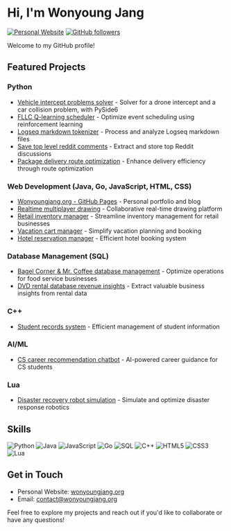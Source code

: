 # Hi, I'm Wonyoung Jang

[![Personal Website](https://img.shields.io/badge/Website-wonyoungjang.org-blue?style=flat-square&logo=google-chrome)](https://wonyoungjang.org)
[![GitHub followers](https://img.shields.io/github/followers/wonyoung-jang?label=Follow&style=social)](https://github.com/wonyoung-jang)

Welcome to my GitHub profile!

## Featured Projects

### Python
- [Vehicle intercept problems solver](https://github.com/wonyoung-jang/vehicle-intercept-gui) - Solver for a drone intercept and a car collision problem, with PySide6
- [FLLC Q-learning scheduler](https://github.com/wonyoung-jang/fllc-qlearning-scheduler) - Optimize event scheduling using reinforcement learning
- [Logseq markdown tokenizer](https://github.com/wonyoung-jang/logseq-tokenizer) - Process and analyze Logseq markdown files
- [Save top level reddit comments](https://github.com/wonyoung-jang/top-reddit-comments) - Extract and store top Reddit discussions
- [Package delivery route optimization](https://github.com/wonyoung-jang/package-delivery-network) - Enhance delivery efficiency through route optimization

### Web Development (Java, Go, JavaScript, HTML, CSS)
- [Wonyoungjang.org - GitHub Pages](https://github.com/wonyoung-jang/wonyoung-jang.github.io) - Personal portfolio and blog
- [Realtime multiplayer drawing](https://github.com/wonyoung-jang/realtime-multiplayer-drawing) - Collaborative real-time drawing platform
- [Retail inventory manager](https://github.com/wonyoung-jang/retail-inventory-manager) - Streamline inventory management for retail businesses
- [Vacation cart manager](https://github.com/wonyoung-jang/vacation-cart-manager) - Simplify vacation planning and booking
- [Hotel reservation manager](https://github.com/wonyoung-jang/Hotel-Reservation-Manager) - Efficient hotel booking system

### Database Management (SQL)
- [Bagel Corner & Mr. Coffee database management](https://github.com/wonyoung-jang/bagel-coffee-stores) - Optimize operations for food service businesses
- [DVD rental database revenue insights](https://github.com/wonyoung-jang/dvd-rental-revenue) - Extract valuable business insights from rental data

### C++
- [Student records system](https://github.com/wonyoung-jang/Student-Record-System) - Efficient management of student information

### AI/ML
- [CS career recommendation chatbot](https://github.com/wonyoung-jang/cs-career-chatbot) - AI-powered career guidance for CS students

### Lua
- [Disaster recovery robot simulation](https://github.com/wonyoung-jang/Disaster-Recovery-Robot) - Simulate and optimize disaster response robotics

## Skills

![Python](https://img.shields.io/badge/-Python-3776AB?style=flat-square&logo=Python&logoColor=white)
![Java](https://img.shields.io/badge/-Java-007396?style=flat-square&logo=Java&logoColor=white)
![JavaScript](https://img.shields.io/badge/-JavaScript-F7DF1E?style=flat-square&logo=JavaScript&logoColor=black)
![Go](https://img.shields.io/badge/-Go-00ADD8?style=flat-square&logo=Go&logoColor=white)
![SQL](https://img.shields.io/badge/-SQL-4479A1?style=flat-square&logo=MySQL&logoColor=white)
![C++](https://img.shields.io/badge/-C++-00599C?style=flat-square&logo=C%2B%2B&logoColor=white)
![HTML5](https://img.shields.io/badge/-HTML5-E34F26?style=flat-square&logo=HTML5&logoColor=white)
![CSS3](https://img.shields.io/badge/-CSS3-1572B6?style=flat-square&logo=CSS3&logoColor=white)
![Lua](https://img.shields.io/badge/-Lua-2C2D72?style=flat-square&logo=Lua&logoColor=white)

## Get in Touch

- Personal Website: [wonyoungjang.org](https://wonyoungjang.org)
- Email: contact@wonyoungjang.org

Feel free to explore my projects and reach out if you'd like to collaborate or have any questions!
